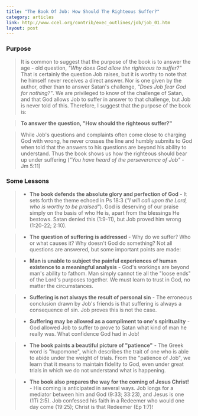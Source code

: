 ```yaml
---
title: "The Book Of Job: How Should The Righteous Suffer?"
category: articles
link: http://www.ccel.org/contrib/exec_outlines/job/job_01.htm
layout: post
---
```


### Purpose

> It is common to suggest that the purpose of the book is to answer the age -
> old question, _"Why does God allow the righteous to suffer?"_  That is
> certainly the question Job raises, but it is worthy to note that he
> himself never receives a direct answer. Nor is one given by the author,
> other than to answer Satan's challenge, _"Does Job fear God for nothing?"_.
> We are privileged to know of the challenge of Satan, and that God allows
> Job to suffer in answer to that challenge, but Job is never told of this.
> Therefore, I suggest that the purpose of the book is:

> **To answer the question, "How should the righteous suffer?"**

> While Job's questions and complaints often come close to charging God with
> wrong, he never crosses the line and humbly submits to God when told that
> the answers to his questions are beyond his ability to understand.  Thus
> the book shows us how the righteous should bear up under suffering (_"You
> have heard of the perseverance of Job"_ - Jm 5:11)

### Some Lessons

> * **The book defends the absolute glory and perfection of God** - It sets
> forth the theme echoed in Ps 18:3 (_"I will call upon the Lord, who is
> worthy to be praised"_).  God is deserving of our praise simply on the
> basis of who He is, apart from the blessings He bestows.  Satan denied
> this (1:9-11), but Job proved him wrong (1:20-22; 2:10).

> * **The question of suffering is addressed** - Why do we suffer? Who or what
> causes it?  Why doesn't God do something?  Not all questions are answered,
> but some important points are made:

>   * **Man is unable to subject the painful experiences of human existence to a
>   meaningful analysis** - God's workings are beyond man's ability to fathom.
>   Man simply cannot tie all the "loose ends" of the Lord's purposes
>   together.  We must learn to trust in God, no matter the circumstances.

>   * **Suffering is not always the result of personal sin** - The erroneous
>   conclusion drawn by Job's friends is that suffering is always a
>   consequence of sin.  Job proves this is not the case.

>   * **Suffering may be allowed as a compliment to one's spirituality** - God
>   allowed Job to suffer to prove to Satan what kind of man he really was.
>   What confidence God had in Job!

> * **The book paints a beautiful picture of "patience"** - The Greek word is
> "hupomone", which describes the trait of one who is able to abide under the
> weight of trials.  From the "patience of Job", we learn that it means to
> maintain fidelity to God, even under great trials in which we do not
> understand what is happening.

> * **The book also prepares the way for the coming of Jesus Christ!** - His coming
> is anticipated in several ways. Job longs for a mediator between him and
> God (9:33; 33:23), and Jesus is one (1Ti 2:5).  Job confessed his faith in a
> Redeemer who would one day come (19:25); Christ is that Redeemer (Ep 1:7)!
